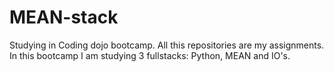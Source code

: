 # MEAN-stack
Studying in Coding dojo bootcamp.
All this repositories are  my assignments.
In this bootcamp I am studying 3 fullstacks: Python, MEAN and IO's.

